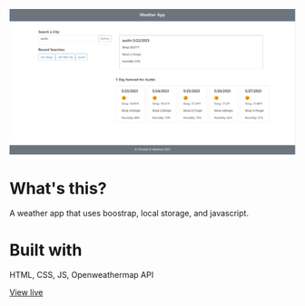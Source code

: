 ![alt text](https://github.com/christianbmartinez/weather-app/blob/main/img/projectimgweather.JPG)

# What's this?

A weather app that uses boostrap, local storage, and javascript.

# Built with

HTML, CSS, JS, Openweathermap API

[View live](https://weatherapp.christianbmartinez.com/)
